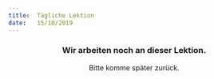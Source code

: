 ```yaml
---
title:  Tägliche Lektion
date:   15/10/2019
---
```


### <center>Wir arbeiten noch an dieser Lektion.</center>
<center>Bitte komme später zurück.</center>